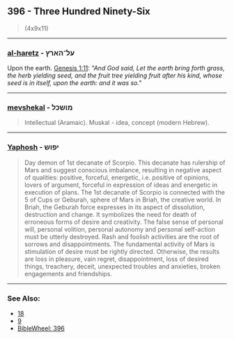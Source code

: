## 396 - Three Hundred Ninety-Six
> (4x9x11)

---

### [al-haretz](OL-HARTz) - על־הארץ
Upon the earth. [Genesis 1:11](http://biblehub.com/genesis/1-11.htm): *"And God said, Let the earth bring forth grass, the herb yielding seed, and the fruit tree yielding fruit after his kind, whose seed is in itself, upon the earth: and it was so."*

---

### [mevshekal](/keys/MVShKL) - מושכל
> Intellectual (Aramaic). Muskal - idea, concept (modern Hebrew).

---

### [Yaphosh](/keys/IPVSh) - יפוש
> Day demon of 1st decanate of Scorpio. This decanate has rulership of Mars and suggest conscious imbalance, resulting in negative aspect of qualities: positive, forceful, energetic, i.e. positive of opinions, lovers of argument, forceful in expression of ideas and energetic in execution of plans. The 1st decanate of Scorpio is connected with the 5 of Cups or Geburah, sphere of Mars in Briah, the creative world. In Briah, the Geburah force expresses in its aspect of dissolution, destruction and change. It symbolizes the need for death of erroneous forms of desire and creativity. The false sense of personal will, personal volition, personal autonomy and personal self-action must be utterly destroyed. Rash and foolish activities are the root of sorrows and disappointments. The fundamental activity of Mars is stimulation of desire must be rightly directed. Otherwise, the results are loss in pleasure, vain regret, disappointment, loss of desired things, treachery, deceit, unexpected troubles and anxieties, broken engagements and friendships.

---

### See Also:

- [18](18)
- [9](9)
- [BibleWheel: 396](https://www.biblewheel.com/GR/GR_Database.php?Gem_Number=396)
